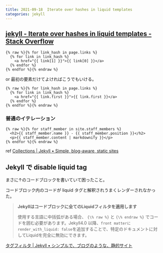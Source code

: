 ```yaml
---
title: 2021-09-18  Iterate over hashes in liquid templates
categories: jekyll
---
```


## [jekyll - Iterate over hashes in liquid templates - Stack Overflow](https://stackoverflow.com/questions/8206869/iterate-over-hashes-in-liquid-templates)

```erb
{% raw %}{% for link_hash in page.links %}
  {% for link in link_hash %}
    <a href="{{ link[1] }}">{{ link[0] }}</a>
  {% endfor %}
{% endfor %}{% endraw %}
```

or 最初の要素だけてよければこうでもいける。

```erb
{% raw %}{% for link_hash in page.links %}
  {% for link in link_hash %}
    <a href="{{ link.first }}">{{ link.first }}</a>
  {% endfor %}
{% endfor %}{% endraw %}
```

### 普通のイテレーション

```erb
{% raw %}{% for staff_member in site.staff_members %}
  <h2>{{ staff_member.name }} - {{ staff_member.position }}</h2>
  <p>{{ staff_member.content | markdownify }}</p>
{% endfor %}{% endraw %}
```

ref [Collections \| Jekyll • Simple, blog-aware, static sites](https://jekyllrb.com/docs/collections/)

## Jekyll で disable liquid tag

まさに↑のコードブロックを書いていて困ったこと。

コードブロック内のコードが liquid タグと解釈されうまくレンダーされなかった。

> **Jekyllはコードブロックに全てのLiquidフィルタを適用します**
>
> 使用する言語に中括弧がある場合、 `{\% raw %}` と `{\% endraw %}` でコードを囲む必要があります。Jekyll4.0 以降、`front matterにrender_with_liquid: false`を追加することで、特定のドキュメントに対してLiquidを完全に無効にできます。

[タグフィルタ \| Jekyll • シンプルで、ブログのような、静的サイト](http://jekyllrb-ja.github.io/docs/liquid/tags/)
